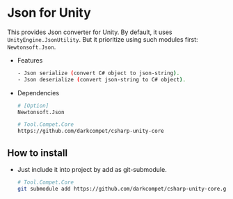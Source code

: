 # Json for Unity

This provides Json converter for Unity.
By default, it uses `UnityEngine.JsonUtility`.
But it prioritize using such modules first: `Newtonsoft.Json`.

- Features

	```bash
	- Json serialize (convert C# object to json-string).
	- Json deserialize (convert json-string to C# object).
	```

- Dependencies

	```bash
	# [Option]
	Newtonsoft.Json

	# Tool.Compet.Core
	https://github.com/darkcompet/csharp-unity-core
	```


## How to install

- Just include it into project by add as git-submodule.
	
	```bash
	# Tool.Compet.Core
	git submodule add https://github.com/darkcompet/csharp-unity-core.git
	```
